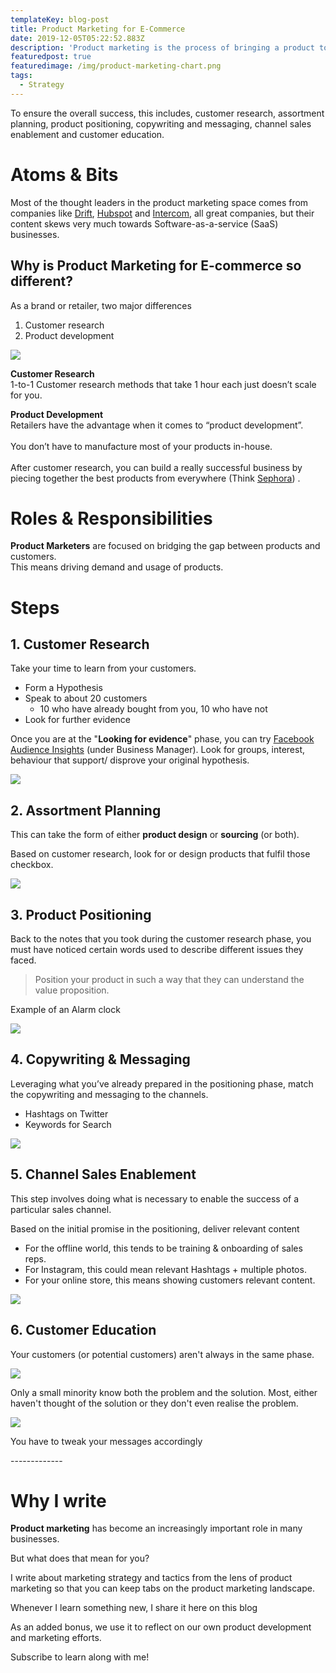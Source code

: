 ```yaml
---
templateKey: blog-post
title: Product Marketing for E-Commerce
date: 2019-12-05T05:22:52.883Z
description: 'Product marketing is the process of bringing a product to market. '
featuredpost: true
featuredimage: /img/product-marketing-chart.png
tags:
  - Strategy
---
```

To ensure the overall success, this includes, customer research, assortment planning, product positioning, copywriting and messaging, channel sales enablement and customer education.

# **Atoms & Bits**

Most of the thought leaders in the product marketing space comes from companies like [Drift](https://www.drift.com/), [Hubspot](https://www.hubspot.com/) and [Intercom](https://www.intercom.com/), all great companies, but their content skews very much towards Software-as-a-service (SaaS) businesses.

## **Why is Product Marketing for E-commerce so different?**

As a brand or retailer, two major differences

1. Customer research
2. Product development

![](/img/customer-research-product-development.png)

**Customer Research**\
1-to-1 Customer research methods that take 1 hour each just doesn’t scale for you.

**Product Development**\
Retailers have the advantage when it comes to “product development”.\
\
You don’t have to manufacture most of your products in-house. \
\
After customer research, you can build a really successful business by piecing together the best products from everywhere (Think [Sephora](https://www.sephora.com/)).



# **Roles & Responsibilities**

**Product Marketers** are focused on bridging the gap between products and customers. \
This means driving demand and usage of products.

# **Steps**

## 1. Customer Research

Take your time to learn from your customers. 

* Form a Hypothesis
* Speak to about 20 customers
  * 10 who have already bought from you, 10 who have not
* Look for further evidence

Once you are at the "**Looking for evidence**" phase, you can try [Facebook Audience Insights](https://www.facebook.com/ads/audience-insights/) (under Business Manager). Look for groups, interest, behaviour that support/ disprove your original hypothesis.

![](/img/screenshot-2019-12-05-at-1.42.44-pm.png)

## 2. Assortment Planning

This can take the form of either **product design** or **sourcing** (or both).

Based on customer research, look for or design products that fulfil those checkbox.

![](/img/assortment-planning.png)

## 3. Product Positioning

Back to the notes that you took during the customer research phase, you must have noticed certain words used to describe different issues they faced.

> Position your product in such a way that they can understand the value proposition.

Example of an Alarm clock

![](/img/positioning-copy.png)

## 4. Copywriting & Messaging

Leveraging what you’ve already prepared in the positioning phase, match the copywriting and messaging to the channels.

* Hashtags on Twitter
* Keywords for Search

![](/img/copywriting-messaging.png)



## 5. Channel Sales Enablement

This step involves doing what is necessary to enable the success of a particular sales channel.

Based on the initial promise in the positioning, deliver relevant content

* For the offline world, this tends to be training & onboarding of sales reps.
* For Instagram, this could mean relevant Hashtags + multiple photos.
* For your online store, this means showing customers relevant content.

![](/img/sales-channel-enablement.png)

## 6. Customer Education

Your customers (or potential customers) aren't always in the same phase. 

![](/img/customer-phases.png)

Only a small minority know both the problem and the solution. Most, either haven't thought of the solution or they don't even realise the problem.

![](/img/phase-message.png)

You have to tweak your messages accordingly

\-------------

# **Why I write**

**Product marketing** has become an increasingly important role in many businesses.

But what does that mean for you?

I write about marketing strategy and tactics from the lens of product marketing so that you can keep tabs on the product marketing landscape.

Whenever I learn something new, I share it here on this blog

As an added bonus, we use it to reflect on our own product development and marketing efforts.

Subscribe to learn along with me!

